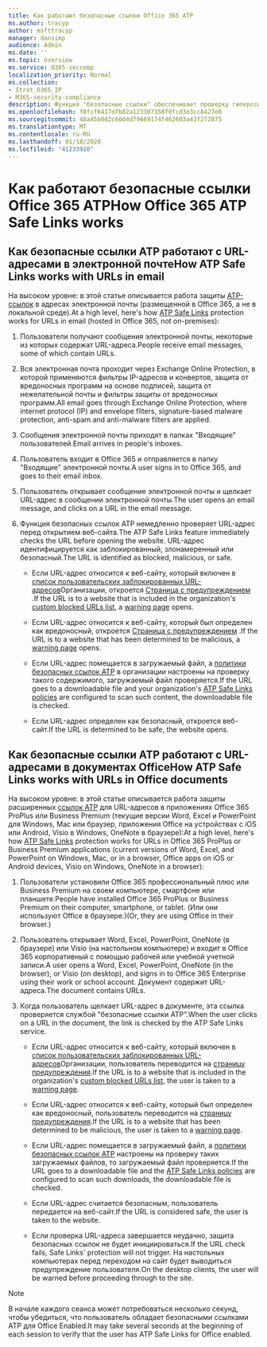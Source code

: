 ```yaml
---
title: Как работают безопасные ссылки Office 365 ATP
ms.author: tracyp
author: msfttracyp
manager: dansimp
audience: Admin
ms.date: ''
ms.topic: overview
ms.service: O365-seccomp
localization_priority: Normal
ms.collection:
- Strat_O365_IP
- M365-security-compliance
description: Функция "безопасные ссылки" обеспечивает проверку гиперссылок в документах Office и в сообщениях электронной почты. Прочтите эту статью, чтобы узнать, как работают безопасные ссылки ATP.
ms.openlocfilehash: f8fcf6417dfb82a123307358f0fcd3e3cc8427e0
ms.sourcegitcommit: 48a45b0d2c60d4d79669174f462603a43f272875
ms.translationtype: MT
ms.contentlocale: ru-RU
ms.lasthandoff: 01/18/2020
ms.locfileid: "41233910"
---
```

# <a name="how-office-365-atp-safe-links-works"></a><span data-ttu-id="e0e2a-104">Как работают безопасные ссылки Office 365 ATP</span><span class="sxs-lookup"><span data-stu-id="e0e2a-104">How Office 365 ATP Safe Links works</span></span>
         
## <a name="how-atp-safe-links-works-with-urls-in-email"></a><span data-ttu-id="e0e2a-105">Как безопасные ссылки ATP работают с URL-адресами в электронной почте</span><span class="sxs-lookup"><span data-stu-id="e0e2a-105">How ATP Safe Links works with URLs in email</span></span>

<span data-ttu-id="e0e2a-106">На высоком уровне: в этой статье описывается работа защиты [ATP-ссылок](atp-safe-links.md) в адресах электронной почты (размещенной в Office 365, а не в локальной среде).</span><span class="sxs-lookup"><span data-stu-id="e0e2a-106">At a high level, here's how [ATP Safe Links](atp-safe-links.md) protection works for URLs in email (hosted in Office 365, not on-premises):</span></span>
  
1. <span data-ttu-id="e0e2a-107">Пользователи получают сообщения электронной почты, некоторые из которых содержат URL-адреса.</span><span class="sxs-lookup"><span data-stu-id="e0e2a-107">People receive email messages, some of which contain URLs.</span></span>
    
2. <span data-ttu-id="e0e2a-108">Вся электронная почта проходит через Exchange Online Protection, в которой применяются фильтры IP-адресов и конвертов, защита от вредоносных программ на основе подписей, защита от нежелательной почты и фильтры защиты от вредоносных программ.</span><span class="sxs-lookup"><span data-stu-id="e0e2a-108">All email goes through Exchange Online Protection, where internet protocol (IP) and envelope filters, signature-based malware protection, anti-spam and anti-malware filters are applied.</span></span> 
    
3. <span data-ttu-id="e0e2a-109">Сообщения электронной почты приходят в папках "Входящие" пользователей.</span><span class="sxs-lookup"><span data-stu-id="e0e2a-109">Email arrives in people's inboxes.</span></span>
    
4. <span data-ttu-id="e0e2a-110">Пользователь входит в Office 365 и отправляется в папку "Входящие" электронной почты.</span><span class="sxs-lookup"><span data-stu-id="e0e2a-110">A user signs in to Office 365, and goes to their email inbox.</span></span>
    
5. <span data-ttu-id="e0e2a-111">Пользователь открывает сообщение электронной почты и щелкает URL-адрес в сообщении электронной почты.</span><span class="sxs-lookup"><span data-stu-id="e0e2a-111">The user opens an email message, and clicks on a URL in the email message.</span></span>
    
6. <span data-ttu-id="e0e2a-112">Функция безопасных ссылок ATP немедленно проверяет URL-адрес перед открытием веб-сайта.</span><span class="sxs-lookup"><span data-stu-id="e0e2a-112">The ATP Safe Links feature immediately checks the URL before opening the website.</span></span> <span data-ttu-id="e0e2a-113">URL-адрес идентифицируется как заблокированный, злонамеренный или безопасный.</span><span class="sxs-lookup"><span data-stu-id="e0e2a-113">The URL is identified as blocked, malicious, or safe.</span></span>
        
   - <span data-ttu-id="e0e2a-114">Если URL-адрес относится к веб-сайту, который включен в [список пользовательских заблокированных URL-адресов](set-up-a-custom-blocked-urls-list-wtih-atp.md)Организации, откроется [Страница с предупреждением](atp-safe-links-warning-pages.md) .</span><span class="sxs-lookup"><span data-stu-id="e0e2a-114">If the URL is to a website that is included in the organization's [custom blocked URLs list](set-up-a-custom-blocked-urls-list-wtih-atp.md), a [warning page](atp-safe-links-warning-pages.md) opens.</span></span> 
    
   - <span data-ttu-id="e0e2a-115">Если URL-адрес относится к веб-сайту, который был определен как вредоносный, откроется [Страница с предупреждением](atp-safe-links-warning-pages.md) .</span><span class="sxs-lookup"><span data-stu-id="e0e2a-115">If the URL is to a website that has been determined to be malicious, a [warning page](atp-safe-links-warning-pages.md) opens.</span></span> 
    
   - <span data-ttu-id="e0e2a-116">Если URL-адрес помещается в загружаемый файл, а [политики безопасных ссылок ATP](set-up-atp-safe-links-policies.md) в организации настроены на проверку такого содержимого, загружаемый файл проверяется.</span><span class="sxs-lookup"><span data-stu-id="e0e2a-116">If the URL goes to a downloadable file and your organization's [ATP Safe Links policies](set-up-atp-safe-links-policies.md) are configured to scan such content, the downloadable file is checked.</span></span> 
    
   - <span data-ttu-id="e0e2a-117">Если URL-адрес определен как безопасный, откроется веб-сайт.</span><span class="sxs-lookup"><span data-stu-id="e0e2a-117">If the URL is determined to be safe, the website opens.</span></span>
    
## <a name="how-atp-safe-links-works-with-urls-in-office-documents"></a><span data-ttu-id="e0e2a-118">Как безопасные ссылки ATP работают с URL-адресами в документах Office</span><span class="sxs-lookup"><span data-stu-id="e0e2a-118">How ATP Safe Links works with URLs in Office documents</span></span> 

<span data-ttu-id="e0e2a-119">На высоком уровне: в этой статье описывается работа защиты расширенных [ссылок ATP](atp-safe-links.md) для URL-адресов в приложениях Office 365 ProPlus или Business Premium (текущие версии Word, Excel и PowerPoint для Windows, Mac или браузер, приложения Office на устройствах с iOS или Android, Visio в Windows, OneNote в браузере):</span><span class="sxs-lookup"><span data-stu-id="e0e2a-119">At a high level, here's how [ATP Safe Links](atp-safe-links.md) protection works for URLs in Office 365 ProPlus or Business Premium applications (current versions of Word, Excel, and PowerPoint on Windows, Mac, or in a browser, Office apps on iOS or Android devices, Visio on Windows, OneNote in a browser):</span></span>
  
1. <span data-ttu-id="e0e2a-120">Пользователи установили Office 365 профессиональный плюс или Business Premium на своем компьютере, смартфоне или планшете.</span><span class="sxs-lookup"><span data-stu-id="e0e2a-120">People have installed Office 365 ProPlus or Business Premium on their computer, smartphone, or tablet.</span></span> <span data-ttu-id="e0e2a-121">(Или они используют Office в браузере.)</span><span class="sxs-lookup"><span data-stu-id="e0e2a-121">(Or, they are using Office in their browser.)</span></span>
    
2. <span data-ttu-id="e0e2a-122">Пользователь открывает Word, Excel, PowerPoint, OneNote (в браузере) или Visio (на настольном компьютере) и входит в Office 365 корпоративный с помощью рабочей или учебной учетной записи.</span><span class="sxs-lookup"><span data-stu-id="e0e2a-122">A user opens a Word, Excel, PowerPoint, OneNote (in the browser), or Visio (on desktop), and signs in to Office 365 Enterprise using their work or school account.</span></span> <span data-ttu-id="e0e2a-123">Документ содержит URL-адреса.</span><span class="sxs-lookup"><span data-stu-id="e0e2a-123">The document contains URLs.</span></span>
    
3. <span data-ttu-id="e0e2a-124">Когда пользователь щелкает URL-адрес в документе, эта ссылка проверяется службой "безопасные ссылки ATP".</span><span class="sxs-lookup"><span data-stu-id="e0e2a-124">When the user clicks on a URL in the document, the link is checked by the ATP Safe Links service.</span></span>
    
   - <span data-ttu-id="e0e2a-125">Если URL-адрес относится к веб-сайту, который включен в [список пользовательских заблокированных URL-адресов](set-up-a-custom-blocked-urls-list-wtih-atp.md)Организации, пользователь переводится на [страницу предупреждения](atp-safe-links-warning-pages.md).</span><span class="sxs-lookup"><span data-stu-id="e0e2a-125">If the URL is to a website that is included in the organization's [custom blocked URLs list](set-up-a-custom-blocked-urls-list-wtih-atp.md), the user is taken to a [warning page](atp-safe-links-warning-pages.md).</span></span>
    
   - <span data-ttu-id="e0e2a-126">Если URL-адрес относится к веб-сайту, который был определен как вредоносный, пользователь переводится на [страницу предупреждения](atp-safe-links-warning-pages.md).</span><span class="sxs-lookup"><span data-stu-id="e0e2a-126">If the URL is to a website that has been determined to be malicious, the user is taken to a [warning page](atp-safe-links-warning-pages.md).</span></span>
    
   - <span data-ttu-id="e0e2a-127">Если URL-адрес помещается в загружаемый файл, а [политики безопасных ссылок ATP](set-up-atp-safe-links-policies.md) настроены на проверку таких загружаемых файлов, то загружаемый файл проверяется.</span><span class="sxs-lookup"><span data-stu-id="e0e2a-127">If the URL goes to a downloadable file and the [ATP Safe Links policies](set-up-atp-safe-links-policies.md) are configured to scan such downloads, the downloadable file is checked.</span></span> 
    
   - <span data-ttu-id="e0e2a-128">Если URL-адрес считается безопасным, пользователь передается на веб-сайт.</span><span class="sxs-lookup"><span data-stu-id="e0e2a-128">If the URL is considered safe, the user is taken to the website.</span></span>
      
   - <span data-ttu-id="e0e2a-129">Если проверка URL-адреса завершается неудачно, защита безопасных ссылок не будет инициироваться.</span><span class="sxs-lookup"><span data-stu-id="e0e2a-129">If the URL check fails, Safe Links' protection will not trigger.</span></span> <span data-ttu-id="e0e2a-130">На настольных компьютерах перед переходом на сайт будет выводиться предупреждение пользователя.</span><span class="sxs-lookup"><span data-stu-id="e0e2a-130">On the desktop clients, the user will be warned before proceeding through to the site.</span></span>
      
> [!NOTE]
> <span data-ttu-id="e0e2a-131">В начале каждого сеанса может потребоваться несколько секунд, чтобы убедиться, что пользователь обладает безопасными ссылками ATP для Office Enabled.</span><span class="sxs-lookup"><span data-stu-id="e0e2a-131">It may take several seconds at the beginning of each session to verify that the user has ATP Safe Links for Office enabled.</span></span> 
      
